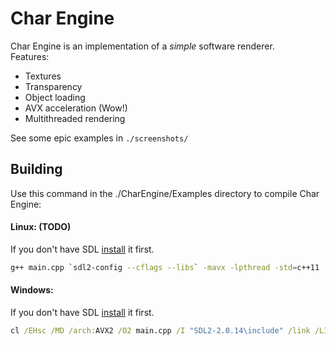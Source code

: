 # Char Engine
Char Engine is an implementation of a *simple* software renderer.   
Features:
- Textures
- Transparency
- Object loading
- AVX acceleration (Wow!)  
- Multithreaded rendering

See some epic examples in `./screenshots/`

## Building 
Use this command in the ./CharEngine/Examples directory to compile Char Engine:   
#### Linux: (TODO)
If you don't have SDL [install](./SDL.md) it first.  
```sh
g++ main.cpp `sdl2-config --cflags --libs` -mavx -lpthread -std=c++11
```

#### Windows:
If you don't have SDL [install](https://github.com/libsdl-org/SDL/releases) it first. 
```cmd
cl /EHsc /MD /arch:AVX2 /O2 main.cpp /I "SDL2-2.0.14\include" /link /LIBPATH:"SDL2-2.0.14\lib\x86" shell32.lib SDL2.lib SDL2main.lib /SUBSYSTEM:CONSOLE /out:main.exe
```
